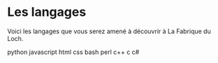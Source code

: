 # Les langages

Voici les langages que vous serez amené à découvrir à La Fabrique du Loch.

python
javascript
html
css
bash
perl
c++
c
c#
